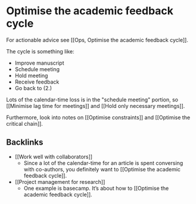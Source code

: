 # Optimise the academic feedback cycle
For actionable advice see [[Ops, Optimise the academic feedback cycle]].

The cycle is something like:

* Improve manuscript
* Schedule meeting
* Hold meeting
* Receive feedback
* Go back to (2.)

Lots of the calendar-time loss is in the "schedule meeting" portion, so [[Minimise lag time for meetings]] and [[Hold only necessary meetings]].

Furthermore, look into notes on [[Optimise constraints]] and [[Optimise the critical chain]].

## Backlinks
* [[Work well with collaborators]]
	* Since a lot of the calendar-time for an article is spent conversing with co-authors, you definitely want to [[Optimise the academic feedback cycle]].
* [[Project management for research]]
	* One example is basecamp. It’s about how to [[Optimise the academic feedback cycle]]. 

<!-- #service -->

<!-- {BearID:B57C0EFB-C86D-4E6F-AFDB-5CD744F01D45-15756-0000130BE20A7CFE} -->
